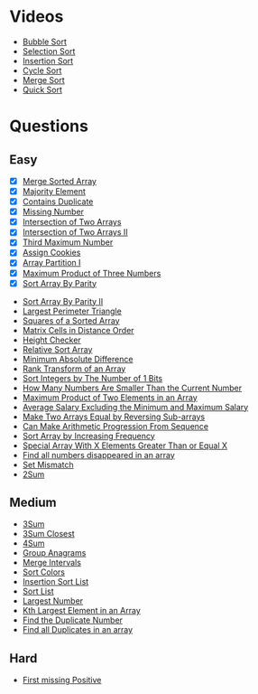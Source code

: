 # Videos
- [Bubble Sort](https://youtu.be/F5MZyqRp_IM)
- [Selection Sort](https://youtu.be/Nd4SCCIHFWk)
- [Insertion Sort](https://youtu.be/By_5-RRqVeE)
- [Cycle Sort](https://www.youtube.com/watch?v=JfinxytTYFQ&list=RDCMUCBGOUQHNNtNGcGzVq5rIXjw&start_radio=1&rv=JfinxytTYFQ&t=2)
- [Merge Sort](https://youtu.be/iKGAgWdgoRk)
- [Quick Sort](https://youtu.be/Z8svOqamag8)

# Questions

## Easy
- [x] [Merge Sorted Array](https://leetcode.com/problems/merge-sorted-array/)
- [x] [Majority Element](https://leetcode.com/problems/majority-element/)
- [x] [Contains Duplicate](https://leetcode.com/problems/contains-duplicate/)
- [x] [Missing Number](https://leetcode.com/problems/missing-number/)
- [x] [Intersection of Two Arrays](https://leetcode.com/problems/intersection-of-two-arrays/)
- [x] [Intersection of Two Arrays II](https://leetcode.com/problems/intersection-of-two-arrays-ii/)
- [x] [Third Maximum Number](https://leetcode.com/problems/third-maximum-number/)
- [x] [Assign Cookies](https://leetcode.com/problems/assign-cookies/)
- [x] [Array Partition I](https://leetcode.com/problems/array-partition-i/)
- [x] [Maximum Product of Three Numbers](https://leetcode.com/problems/maximum-product-of-three-numbers/)
- [x] [Sort Array By Parity](https://leetcode.com/problems/sort-array-by-parity/)
- [Sort Array By Parity II](https://leetcode.com/problems/sort-array-by-parity-ii/)
- [Largest Perimeter Triangle](https://leetcode.com/problems/largest-perimeter-triangle/)
- [Squares of a Sorted Array](https://leetcode.com/problems/squares-of-a-sorted-array/)
- [Matrix Cells in Distance Order](https://leetcode.com/problems/matrix-cells-in-distance-order/)
- [Height Checker](https://leetcode.com/problems/height-checker/)
- [Relative Sort Array](https://leetcode.com/problems/relative-sort-array/)
- [Minimum Absolute Difference](https://leetcode.com/problems/minimum-absolute-difference/)
- [Rank Transform of an Array](https://leetcode.com/problems/rank-transform-of-an-array/)
- [Sort Integers by The Number of 1 Bits](https://leetcode.com/problems/sort-integers-by-the-number-of-1-bits/)
- [How Many Numbers Are Smaller Than the Current Number](https://leetcode.com/problems/how-many-numbers-are-smaller-than-the-current-number/)
- [Maximum Product of Two Elements in an Array](https://leetcode.com/problems/maximum-product-of-two-elements-in-an-array/)
- [Average Salary Excluding the Minimum and Maximum Salary](https://leetcode.com/problems/average-salary-excluding-the-minimum-and-maximum-salary/)
- [Make Two Arrays Equal by Reversing Sub-arrays](https://leetcode.com/problems/make-two-arrays-equal-by-reversing-sub-arrays/)
- [Can Make Arithmetic Progression From Sequence](https://leetcode.com/problems/can-make-arithmetic-progression-from-sequence/)
- [Sort Array by Increasing Frequency](https://leetcode.com/problems/sort-array-by-increasing-frequency/)
- [Special Array With X Elements Greater Than or Equal X](https://leetcode.com/problems/special-array-with-x-elements-greater-than-or-equal-x/)
- [Find all numbers disappeared in an array](https://leetcode.com/problems/find-all-numbers-disappeared-in-an-array/)
- [Set Mismatch](https://leetcode.com/problems/set-mismatch/)
- [2Sum](https://leetcode.com/problems/two-sum/)

## Medium
- [3Sum](https://leetcode.com/problems/3sum/)
- [3Sum Closest](https://leetcode.com/problems/3sum-closest/)
- [4Sum](https://leetcode.com/problems/4sum/)
- [Group Anagrams](https://leetcode.com/problems/group-anagrams/)
- [Merge Intervals](https://leetcode.com/problems/merge-intervals/)
- [Sort Colors](https://leetcode.com/problems/sort-colors/)
- [Insertion Sort List](https://leetcode.com/problems/insertion-sort-list/)
- [Sort List](https://leetcode.com/problems/sort-list/)
- [Largest Number](https://leetcode.com/problems/largest-number/)
- [Kth Largest Element in an Array](https://leetcode.com/problems/kth-largest-element-in-an-array/)
- [Find the Duplicate Number](https://leetcode.com/problems/find-the-duplicate-number/)
- [Find all Duplicates in an array](https://leetcode.com/problems/find-all-duplicates-in-an-array/)

## Hard
- [First missing Positive](https://leetcode.com/problems/first-missing-positive/)
